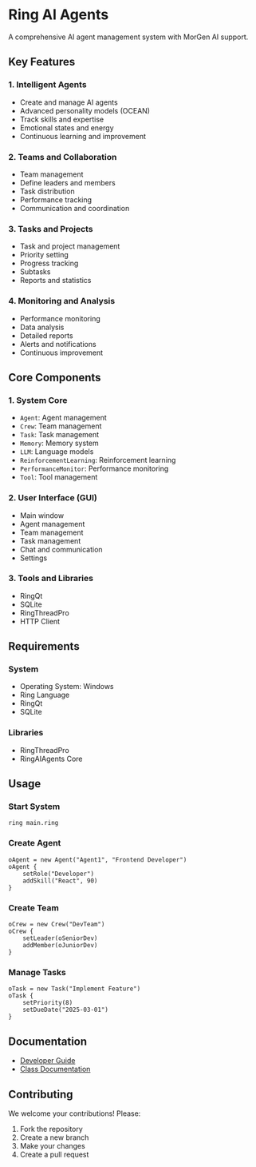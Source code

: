 # Ring AI Agents

A comprehensive AI agent management system with MorGen AI support.

## Key Features

### 1. Intelligent Agents
- Create and manage AI agents
- Advanced personality models (OCEAN)
- Track skills and expertise
- Emotional states and energy
- Continuous learning and improvement

### 2. Teams and Collaboration
- Team management
- Define leaders and members
- Task distribution
- Performance tracking
- Communication and coordination

### 3. Tasks and Projects
- Task and project management
- Priority setting
- Progress tracking
- Subtasks
- Reports and statistics

### 4. Monitoring and Analysis
- Performance monitoring
- Data analysis
- Detailed reports
- Alerts and notifications
- Continuous improvement

## Core Components

### 1. System Core
- `Agent`: Agent management
- `Crew`: Team management
- `Task`: Task management
- `Memory`: Memory system
- `LLM`: Language models
- `ReinforcementLearning`: Reinforcement learning
- `PerformanceMonitor`: Performance monitoring
- `Tool`: Tool management

### 2. User Interface (GUI)
- Main window
- Agent management
- Team management
- Task management
- Chat and communication
- Settings

### 3. Tools and Libraries
- RingQt
- SQLite
- RingThreadPro
- HTTP Client

## Requirements

### System
- Operating System: Windows
- Ring Language
- RingQt
- SQLite

### Libraries
- RingThreadPro
- RingAIAgents Core

## Usage

### Start System
```ring
ring main.ring
```

### Create Agent
```ring
oAgent = new Agent("Agent1", "Frontend Developer")
oAgent {
    setRole("Developer")
    addSkill("React", 90)
}
```

### Create Team
```ring
oCrew = new Crew("DevTeam")
oCrew {
    setLeader(oSeniorDev)
    addMember(oJuniorDev)
}
```

### Manage Tasks
```ring
oTask = new Task("Implement Feature")
oTask {
    setPriority(8)
    setDueDate("2025-03-01")
}
```

## Documentation

- [Developer Guide](DEVELOPER_GUIDE.md)
- [Class Documentation](CLASSES.md)

## Contributing

We welcome your contributions! Please:
1. Fork the repository
2. Create a new branch
3. Make your changes
4. Create a pull request



